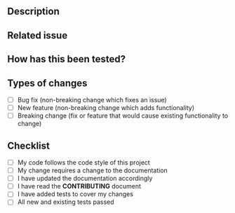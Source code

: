 <!--- Provide a general summary of your changes in the Title above -->

## Description
<!--- Describe your changes in detail -->

## Related issue
<!--- If fixing a bug, there should be an issue describing it with steps to reproduce -->
<!--- Please link to the issue here: -->

## How has this been tested?
<!--- Please describe in detail how you tested your changes -->
<!--- Include details of your testing environment -->

## Types of changes
<!--- What types of changes does your code introduce? Put an `x` in all the boxes that apply: -->
- [ ] Bug fix (non-breaking change which fixes an issue)
- [ ] New feature (non-breaking change which adds functionality)
- [ ] Breaking change (fix or feature that would cause existing functionality to change)

## Checklist
<!--- Go over all the following points, and put an `x` in all the boxes that apply. -->
<!--- If you're unsure about any of these, don't hesitate to ask. We're here to help! -->
- [ ] My code follows the code style of this project
- [ ] My change requires a change to the documentation
- [ ] I have updated the documentation accordingly
- [ ] I have read the **CONTRIBUTING** document
- [ ] I have added tests to cover my changes
- [ ] All new and existing tests passed
